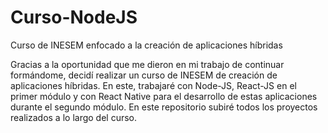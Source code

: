 # Curso-NodeJS
Curso de INESEM enfocado a la creación de aplicaciones híbridas

Gracias a la oportunidad que me dieron en mi trabajo de continuar formándome, decidí realizar un curso de INESEM de creación de aplicaciones híbridas. En este, trabajaré con Node-JS, React-JS en el primer módulo y con React Native para el desarrollo de estas aplicaciones durante el segundo módulo. 
En este repositorio subiré todos los proyectos realizados a lo largo del curso.

